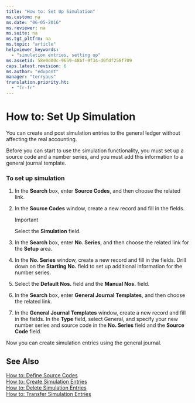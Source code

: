 ```yaml
---
title: "How to: Set Up Simulation"
ms.custom: na
ms.date: "06-05-2016"
ms.reviewer: na
ms.suite: na
ms.tgt_pltfrm: na
ms.topic: "article"
helpviewer_keywords: 
  - "simulation entries, setting up"
ms.assetid: 58e0d00c-9659-48bf-9f34-d0fdf258f709
caps.latest.revision: 6
ms.author: "edupont"
manager: "terryaus"
translation.priority.ht: 
  - "fr-fr"
---
```

# How to: Set Up Simulation
You can create and post simulation entries to the general ledger without affecting the real accounting.  
  
 Before you can start to use the simulation functionality, you must set up a source code and a number series, and you must add this information to a general journal template.  
  
### To set up simulation  
  
1.  In the **Search** box, enter **Source Codes**, and then choose the related link.  
  
2.  In the **Source Codes** window, create a new record and fill in the fields.  
  
    > [!IMPORTANT]  
    >  Select the **Simulation** field.  
  
3.  In the **Search** box, enter **No. Series**, and then choose the related link for the **Setup** area.  
  
4.  In the **No. Series** window, create a new record and fill in the fields. Drill down on the **Starting No.** field to set up additional information for the number series.  
  
5.  Select the **Default Nos.** field and the **Manual Nos.** field.  
  
6.  In the **Search** box, enter **General Journal Templates**, and then choose the related link.  
  
7.  In the **General Journal Templates** window, create a new record and fill in the fields. In the **Type** field, select General, and specify your new number series and source code in the **No. Series** field and the **Source Code** field.  
  
 Now you can create simulation entries using the general journal.  
  
## See Also  
 [How to: Define Source Codes](../../Finance/how-to-define-source-codes.md)   
 [How to: Create Simulation Entries](../../LocalFunctionalityForMicrosoftDynamicsNav2016/France/how-to-create-simulation-entries.md)   
 [How to: Delete Simulation Entries](../../LocalFunctionalityForMicrosoftDynamicsNav2016/France/how-to-delete-simulation-entries.md)   
 [How to: Transfer Simulation Entries](../../LocalFunctionalityForMicrosoftDynamicsNav2016/France/how-to-transfer-simulation-entries.md)